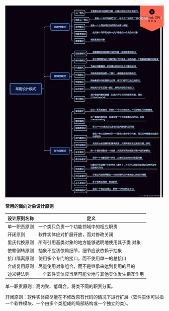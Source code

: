 ![img](assets/watermark,type_ZmFuZ3poZW5naGVpdGk,shadow_10,text_aHR0cHM6Ly9ibG9nLmNzZG4ubmV0L2NoYWppbmdsb25n,size_16,color_FFFFFF,t_70)

**常用的面向对象设计原则**

| 设计原则名称 | 定义                                             |
| ------------ | ------------------------------------------------ |
| 单一职责原则 | 一个类只负责一个功能领域中的相应职责             |
| 开闭原则     | 软件实体应对扩展开放，而对修改关闭               |
| 里氏代换原则 | 所有引用基类对象的地方能够透明地使用其子类 对象  |
| 依赖倒转原则 | 抽象不应该依赖细节，细节应该依赖于抽象           |
| 接口隔离原则 | 使用多个专门的接口，而不使用单一的总接口         |
| 合成复用原则 | 尽量使用对象组合，而不是继承来达到复用的目的     |
| 迪米特法则   | 一个软件实体应当尽可能少地与其他实体发生相互作用 |

单一职责原则：高内聚、低耦合。将类不同的职责分离。

开闭原则：软件实体应尽量在不修改原有代码的情况下进行扩展（软件实体可以指一个软件模块、一个由多个类组成的局部结构或一个独立的类）。



















